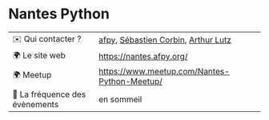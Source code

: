 #  Nantes Python

|                                |     |
| ------------------------------ | --- |
| ✉️ Qui contacter ?              | [afpy](https://twitter.com/asso_python_fr), [Sébastien Corbin](https://twitter.com/SebCorbin), [Arthur Lutz](https://twitter.com/arthurlutz)    | 
| 🌍 Le site web                 | https://nantes.afpy.org/ |
| 🌍 Meetup                      | https://www.meetup.com/Nantes-Python-Meetup/    |
| 📆 La fréquence des évènements | en sommeil    |
